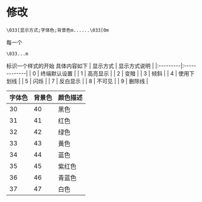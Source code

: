 # 修改
```
\033[显示方式;字体色;背景色m......\033[0m
```

每一个
```
\033...m
```
标识一个样式的开始
具体内容如下
| 显示方式 | 显示方式说明 |
|:---------|:-------------|
| 0        | 终端默认设置 |
| 1        | 高亮显示     |
| 2        | 变暗         |
| 3        | 倾斜         |
| 4        | 使用下划线   |
| 5        | 闪烁         |
| 7        | 反白显示     |
| 8        | 不可见       |
| 9        | 删除线       |

| 字体色 | 背景色 | 颜色描述 |
|:-------|:-------|:---------|
| 30     | 40     | 黑色     |
| 31     | 41     | 红色     |
| 32     | 42     | 绿色     |
| 33     | 43     | 黃色     |
| 34     | 44     | 蓝色     |
| 35     | 45     | 紫红色   |
| 36     | 46     | 青蓝色   |
| 37     | 47     | 白色     |
